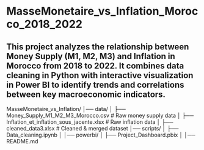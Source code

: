 # MasseMonetaire_vs_Inflation_Morocco_2018_2022
## This project analyzes the relationship between **Money Supply** (M1, M2, M3) and **Inflation** in Morocco from **2018 to 2022**.  It combines **data cleaning in Python** with **interactive visualization in Power BI** to identify trends and correlations between key macroeconomic indicators.
MasseMonetaire_vs_Inflation/
│── data/
│   ├── Money_Supply_M1_M2_M3_Morocco.csv # Raw money supply data
│   ├── Inflation_et_inflation_sous_jacente.xlsx # Raw inflation data
│   ├── cleaned_data3.xlsx # Cleaned & merged dataset
│── scripts/
│   ├── Data_cleaning.ipynb
│
│── powerbi/
│   ├── Project_Dashboard.pbix
│
│── README.md
